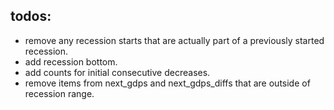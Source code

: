## todos:
* remove any recession starts that are actually part of a previously started recession.
* add recession bottom.
* add counts for initial consecutive decreases.
* remove items from next_gdps and next_gdps_diffs that are outside of recession range.
